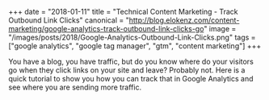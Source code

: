 +++
date = "2018-01-11"
title = "Technical Content Marketing - Track Outbound Link Clicks"
canonical = "http://blog.elokenz.com/content-marketing/google-analytics-track-outbound-link-clicks-go"
image = "/images/posts/2018/Google-Analytics-Outbound-Link-Clicks.png"
tags = ["google analytics", "google tag manager", "gtm", "content marketing"]
+++

You have a blog, you have traffic, but do you know where do your visitors go when they click links on your site and leave? Probably not. Here is a quick tutorial to show you how you can track that in Google Analytics and see where you are sending more traffic.
